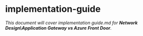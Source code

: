 # implementation-guide

_This document will cover implementation guide.md for **Network Design\Application Gateway vs Azure Front Door**._
